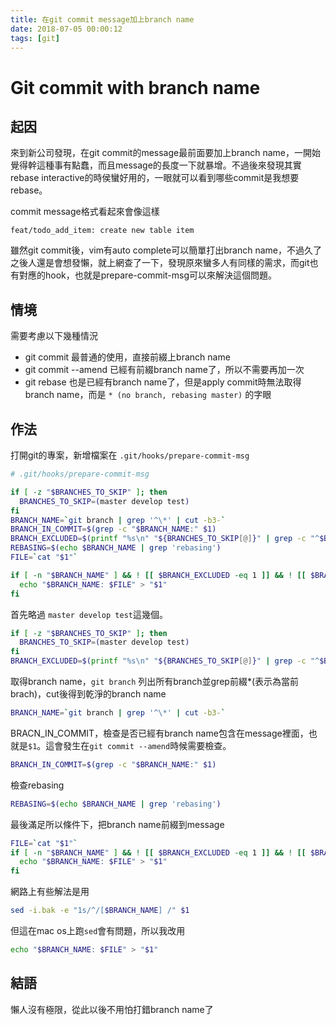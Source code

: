 ```yaml
---
title: 在git commit message加上branch name
date: 2018-07-05 00:00:12
tags: [git]
---
```


# Git commit with branch name

## 起因

來到新公司發現，在git commit的message最前面要加上branch name，一開始覺得幹這種事有點蠢，而且message的長度一下就暴增。不過後來發現其實rebase interactive的時侯蠻好用的，一眼就可以看到哪些commit是我想要rebase。

<!-- more -->
commit message格式看起來會像這樣

```
feat/todo_add_item: create new table item
```

雖然git commit後，vim有auto complete可以簡單打出branch name，不過久了之後人還是會想發懶，就上網查了一下，發現原來蠻多人有同樣的需求，而git也有對應的hook，也就是prepare-commit-msg可以來解決這個問題。

## 情境

需要考慮以下幾種情況

- git commit
  最普通的使用，直接前綴上branch name
- git commit --amend
  已經有前綴branch name了，所以不需要再加一次
- git rebase
  也是已經有branch name了，但是apply commit時無法取得branch name，而是 `* (no branch, rebasing master)` 的字眼

## 作法

打開git的專案，新增檔案在 `.git/hooks/prepare-commit-msg`

```bash
# .git/hooks/prepare-commit-msg

if [ -z "$BRANCHES_TO_SKIP" ]; then
  BRANCHES_TO_SKIP=(master develop test)
fi
BRANCH_NAME=`git branch | grep '^\*' | cut -b3-`
BRANCH_IN_COMMIT=$(grep -c "$BRANCH_NAME:" $1)
BRANCH_EXCLUDED=$(printf "%s\n" "${BRANCHES_TO_SKIP[@]}" | grep -c "^$BRANCH_NAME$")
REBASING=$(echo $BRANCH_NAME | grep 'rebasing')
FILE=`cat "$1"`

if [ -n "$BRANCH_NAME" ] && ! [[ $BRANCH_EXCLUDED -eq 1 ]] && ! [[ $BRANCH_IN_COMMIT -ge 1 ]] && [ -z "$REBASING" ]; then
  echo "$BRANCH_NAME: $FILE" > "$1"
fi
```

首先略過 `master develop test`這幾個。

```bash
if [ -z "$BRANCHES_TO_SKIP" ]; then
  BRANCHES_TO_SKIP=(master develop test)
fi
BRANCH_EXCLUDED=$(printf "%s\n" "${BRANCHES_TO_SKIP[@]}" | grep -c "^$BRANCH_NAME$")
```

取得branch name，`git branch` 列出所有branch並grep前綴*(表示為當前brach)，cut後得到乾淨的branch name

```bash
BRANCH_NAME=`git branch | grep '^\*' | cut -b3-`
```

BRACN_IN_COMMIT，檢查是否已經有branch name包含在message裡面，也就是`$1`。這會發生在`git commit --amend`時候需要檢查。

```bash
BRANCH_IN_COMMIT=$(grep -c "$BRANCH_NAME:" $1)
```

檢查rebasing

```bash
REBASING=$(echo $BRANCH_NAME | grep 'rebasing')
```

最後滿足所以條件下，把branch name前綴到message

```bash
FILE=`cat "$1"`
if [ -n "$BRANCH_NAME" ] && ! [[ $BRANCH_EXCLUDED -eq 1 ]] && ! [[ $BRANCH_IN_COMMIT -ge 1 ]] && [ -z "$REBASING" ]; then
  echo "$BRANCH_NAME: $FILE" > "$1"
fi
```

網路上有些解法是用

```bash
sed -i.bak -e "1s/^/[$BRANCH_NAME] /" $1
```

但這在mac os上跑`sed`會有問題，所以我改用

```bash
echo "$BRANCH_NAME: $FILE" > "$1"
```



## 結語

懶人沒有極限，從此以後不用怕打錯branch name了
